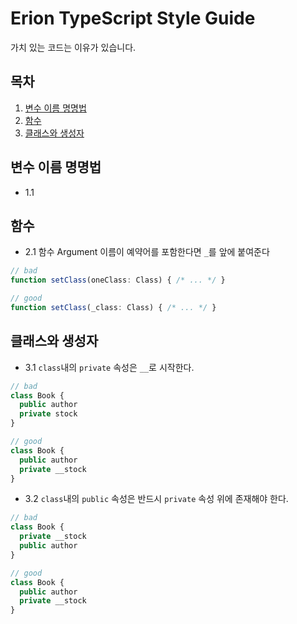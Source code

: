 # Erion TypeScript Style Guide
가치 있는 코드는 이유가 있습니다.

## 목차
1. [변수 이름 명명법](#변수-이름-명명법)
2. [함수](#함수)
3. [클래스와 생성자](#클래스와-생성자)

## 변수 이름 명명법
- 1.1

## 함수
- 2.1 함수 Argument 이름이 예약어를 포함한다면 `_`를 앞에 붙여준다
```typescript
// bad
function setClass(oneClass: Class) { /* ... */ }

// good
function setClass(_class: Class) { /* ... */ }
```

## 클래스와 생성자
- 3.1 `class`내의 `private` 속성은 `__`로 시작한다.
```typescript
// bad
class Book {
  public author
  private stock
}

// good
class Book {
  public author
  private __stock
}
```

- 3.2 `class`내의 `public` 속성은 반드시 `private` 속성 위에 존재해야 한다.
```typescript
// bad
class Book {
  private __stock
  public author
}

// good
class Book {
  public author
  private __stock
}
``` 
